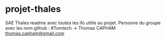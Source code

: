 # projet-thales
SAE Thales 
readme avec toutes les ifo uttile au projet.
Personne du groupe avec les nom github :
#Tomtech -> Thomas CAPHAM thomas.capham@gmail.com
#
